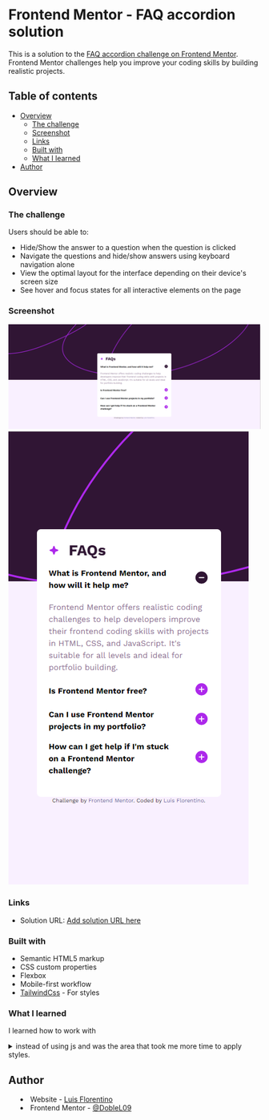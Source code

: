 # Frontend Mentor - FAQ accordion solution

This is a solution to the [FAQ accordion challenge on Frontend Mentor](https://www.frontendmentor.io/challenges/faq-accordion-wyfFdeBwBz). Frontend Mentor challenges help you improve your coding skills by building realistic projects. 

## Table of contents

- [Overview](#overview)
  - [The challenge](#the-challenge)
  - [Screenshot](#screenshot)
  - [Links](#links)
  - [Built with](#built-with)
  - [What I learned](#what-i-learned)
- [Author](#author)

## Overview

### The challenge

Users should be able to:

- Hide/Show the answer to a question when the question is clicked
- Navigate the questions and hide/show answers using keyboard navigation alone
- View the optimal layout for the interface depending on their device's screen size
- See hover and focus states for all interactive elements on the page

### Screenshot

![](./Screenshot1.png)
![](./Screenshot2.png)

### Links

- Solution URL: [Add solution URL here](https://your-solution-url.com)

### Built with

- Semantic HTML5 markup
- CSS custom properties
- Flexbox
- Mobile-first workflow
- [TailwindCss](https://tailwindcss.com/) - For styles

### What I learned

I learned how to work with <details> and <summary> instead of using js and was the area that took me more time to apply styles.


## Author

- Website - [Luis Florentino](https://www.linkedin.com/in/luis-florentino-99a548256/)
- Frontend Mentor - [@DobleL09](https://www.frontendmentor.io/profile/doblel09)
